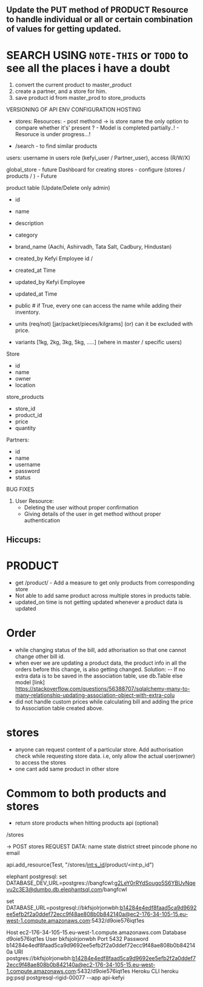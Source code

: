 ## Update the PUT method of PRODUCT Resource to handle individual or all or certain combination of values for getting updated.

# SEARCH USING `NOTE-THIS` or `TODO` to see all the places i have a doubt

1. convert the current product to master_product
2. create a partner, and a store for him.
3. save product id from master_prod to store_products


VERSIONING OF API
ENV CONFIGURATION 
HOSTING

* stores:
    Resources:
        - post methond -> is store name the only option to compare whether it's' present ?
        - Model is completed partially..!
        - Resoruce is under progress...!

* /search - to find similar products

users:
username in users
role (kefyi_user / Partner_user), access (R/W/X)

global_store - future
Dashboard for creating stores - configure (stores / products / ) - Future

product table (Update/Delete only admin)
- id
- name
- description
- category
- brand_name (Aachi, Ashirvadh, Tata Salt, Cadbury, Hindustan)
- created_by Kefyi Employee id / 
- created_at Time
- updated_by Kefyi Employee
- updated_at Time
- public # if True, every one can access the name while adding their inventory.
- units (req/not) [jar/packet/pieces/kilgrams] (or) can it be excluded with price.

- variants [1kg, 2kg, 3kg, 5kg, .....] (where in master / specific users)

Store
- id
- name
- owner
- location

store_products
- store_id
- product_id
- price
- quantity

Partners:
- id
- name
- username
- password
- status


BUG FIXES
1. User Resource:
    - Deleting the user without proper confirmation
    - Giving details of the user in get method without proper authentication

## #######
## Hiccups:
## ########

# PRODUCT
- get /product/<id> - Add a measure to get only products from corresponding store
- Not able to add same product across multiple stores in products table.
- updated_on time is not getting updated whenever a product data is updated

# Order
- while changing status of the bill, add athorisation so that one cannot change other bill id.
- when ever we are updating a product data, the product info in all the orders before
     this change, is also getting  changed. 
    Solution:
    -- If no extra data is to be saved in the association table, use db.Table else model
    [link] https://stackoverflow.com/questions/56388707/sqlalchemy-many-to-many-relationship-updating-association-object-with-extra-colu    
- did not handle custom prices while calculating bill and adding the price to Association table created above.

# stores
- anyone can request content of a particular store. Add authorisation check while requesting store data. i.e, only allow the actual user(owner) to access the stores
- one cant add same product in other store

# Commom to both products and stores
- return store products when hitting products api (optional)

/stores

-> POST stores
  REQUEST DATA:
  name
  state
  district
  street
  pincode
  phone no
  email


api.add_resource(Test, "/stores/<int:s_id>/product/<int:p_id")

elephant postgresql:
set DATABASE_DEV_URL=postgres://bangfcwl:g2LeY0rRYdSougo5S6YBUvNqevu2c3E3@dumbo.db.elephantsql.com/bangfcwl

set DATABASE_URL=postgresql://bkfsjolrjonwbh:b14284e4edf8faad5ca9d9692ee5efb2f2a0ddef72ecc9f48ae808b0b842140a@ec2-176-34-105-15.eu-west-1.compute.amazonaws.com:5432/d9oie576iqt1es

Host
ec2-176-34-105-15.eu-west-1.compute.amazonaws.com
Database
d9oie576iqt1es
User
bkfsjolrjonwbh
Port
5432
Password
b14284e4edf8faad5ca9d9692ee5efb2f2a0ddef72ecc9f48ae808b0b842140a
URI
postgres://bkfsjolrjonwbh:b14284e4edf8faad5ca9d9692ee5efb2f2a0ddef72ecc9f48ae808b0b842140a@ec2-176-34-105-15.eu-west-1.compute.amazonaws.com:5432/d9oie576iqt1es
Heroku CLI
heroku pg:psql postgresql-rigid-00077 --app api-kefyi
